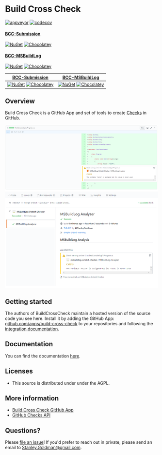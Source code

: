 # Build Cross Check

[![appveyor](https://ci.appveyor.com/api/projects/status/github/justaprogrammer/BuildCrossCheck?svg=true&branch=master)](https://ci.appveyor.com/project/JustAProgrammer/BuildCrossCheck)
[![codecov](https://codecov.io/gh/justaprogrammer/BuildCrossCheck/branch/master/graph/badge.svg)](https://codecov.io/gh/justaprogrammer/BuildCrossCheck)

#### [BCC-Submission](http://github.com/justaprogrammer/BCC-Submission)
[![NuGet](http://img.shields.io/nuget/v/bcc-submission.svg)](https://www.nuget.org/packages/bcc-submission)
[![Chocolatey](https://img.shields.io/chocolatey/v/bcc-submission.svg)](https://chocolatey.org/packages/BCC-Submission)

#### [BCC-MSBuildLog](http://github.com/justaprogrammer/BCC-MSBuildLog)
[![NuGet](http://img.shields.io/nuget/v/bcc-msbuildlog.svg)](https://www.nuget.org/packages/bcc-msbuildlog)
[![Chocolatey](https://img.shields.io/chocolatey/v/bcc-msbuildlog.svg)](https://chocolatey.org/packages/BCC-MSBuildLog)

| [BCC-Submission](http://github.com/justaprogrammer/BCC-Submission) | [BCC-MSBuildLog](http://github.com/justaprogrammer/BCC-MSBuildLog) |
| ---- | ---- |
|  [![NuGet](http://img.shields.io/nuget/v/bcc-submission.svg)](https://www.nuget.org/packages/bcc-submission) [![Chocolatey](https://img.shields.io/chocolatey/v/bcc-submission.svg)](https://chocolatey.org/packages/BCC-Submission) | [![NuGet](http://img.shields.io/nuget/v/bcc-msbuildlog.svg)](https://www.nuget.org/packages/bcc-msbuildlog) [![Chocolatey](https://img.shields.io/chocolatey/v/bcc-msbuildlog.svg)](https://chocolatey.org/packages/BCC-MSBuildLog) |

## Overview
Build Cross Check is a GitHub App and set of tools to create [Checks](https://developer.github.com/v3/checks/) in GitHub.

![img](docs/images/testconsole1-warning-pr-changes.png)
![img](docs/images/testconsole1-warning-pr-check-runs.png)

## Getting started

The authors of BuildCrossCheck maintain a hosted version of the source code you see here.
Install it by adding the GitHub App: [github.com/apps/build-cross-check](https://github.com/apps/build-cross-check) to your repositories and following the [integration documentation](docs/integrating.md). 

## Documentation
You can find the documentation [here](docs/readme.md).

## Licenses
- This source is distributed under under the AGPL.

## More information
- [Build Cross Check GitHub App](https://github.com/apps/build-cross-check)
- [GitHub Checks API](https://developer.github.com/v3/checks/)

## Questions?

Please [file an issue](https://github.com/justaprogrammer/BuildCrossCheck/issues/new/choose)! If you'd prefer to reach out in private, please send an email to Stanley.Goldman@gmail.com.

